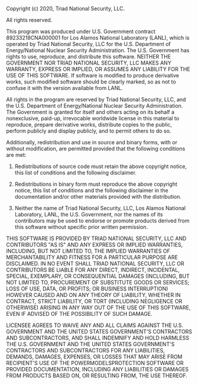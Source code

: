 Copyright (c) 2020, Triad National Security, LLC.

All rights reserved.

This program was produced under U.S. Government contract 89233218CNA000001 for Los Alamos National Laboratory (LANL), which is operated by Triad National Security, LLC for the U.S. Department of Energy/National Nuclear Security Administration. The U.S. Government has rights to use, reproduce, and distribute this software. NEITHER THE GOVERNMENT NOR TRIAD NATIONAL SECURITY, LLC MAKES ANY WARRANTY, EXPRESS OR IMPLIED, OR ASSUMES ANY LIABILITY FOR THE USE OF THIS SOFTWARE. If software is modified to produce derivative works, such modified software should be clearly marked, so as not to confuse it with the version available from LANL.

All rights in the program are reserved by Triad National Security, LLC, and the U.S. Department of Energy/National Nuclear Security Administration. The Government is granted for itself and others acting on its behalf a nonexclusive, paid-up, irrevocable worldwide license in this material to reproduce, prepare derivative works, distribute copies to the public, perform publicly and display publicly, and to permit others to do so.

Additionally, redistribution and use in source and binary forms, with or without modification, are permitted provided that the following conditions are met:

1. Redistributions of source code must retain the above copyright notice, this list of conditions and the following disclaimer.

2. Redistributions in binary form must reproduce the above copyright notice, this list of conditions and the following disclaimer in the documentation and/or other materials provided with the distribution.

3. Neither the name of Triad National Security, LLC, Los Alamos National Laboratory, LANL, the U.S. Government, nor the names of its contributors may be used to endorse or promote products derived from this software without specific prior written permission.

THIS SOFTWARE IS PROVIDED BY TRIAD NATIONAL SECURITY, LLC AND CONTRIBUTORS "AS IS" AND ANY EXPRESS OR IMPLIED WARRANTIES, INCLUDING, BUT NOT LIMITED TO, THE IMPLIED WARRANTIES OF MERCHANTABILITY AND FITNESS FOR A PARTICULAR PURPOSE ARE DISCLAIMED. IN NO EVENT SHALL TRIAD NATIONAL SECURITY, LLC OR CONTRIBUTORS BE LIABLE FOR ANY DIRECT, INDIRECT, INCIDENTAL, SPECIAL, EXEMPLARY, OR CONSEQUENTIAL DAMAGES (INCLUDING, BUT NOT LIMITED TO, PROCUREMENT OF SUBSTITUTE GOODS OR SERVICES; LOSS OF USE, DATA, OR PROFITS; OR BUSINESS INTERRUPTION) HOWEVER CAUSED AND ON ANY THEORY OF LIABILITY, WHETHER IN CONTRACT, STRICT LIABILITY, OR TORT (INCLUDING NEGLIGENCE OR OTHERWISE) ARISING IN ANY WAY OUT OF THE USE OF THIS SOFTWARE, EVEN IF ADVISED OF THE POSSIBILITY OF SUCH DAMAGE.

LICENSEE AGREES TO WAIVE ANY AND ALL CLAIMS AGAINST THE U.S. GOVERNMENT AND THE UNITED STATES GOVERNMENT'S CONTRACTORS AND SUBCONTRACTORS, AND SHALL INDEMNIFY AND HOLD HARMLESS THE U.S. GOVERNMENT AND THE UNITED STATES GOVERNMENT'S CONTRACTORS AND SUBCONTRACTORS FOR ANY LIABILITIES, DEMANDS, DAMAGES, EXPENSES, OR LOSSES THAT MAY ARISE FROM RECIPIENT'S USE OF THE POWERMODELSPROTECTION SOFTWARE OR PROVIDED DOCUMENTATION, INCLUDING ANY LIABILITIES OR DAMAGES FROM PRODUCTS BASED ON, OR RESULTING FROM, THE USE THEREOF.


